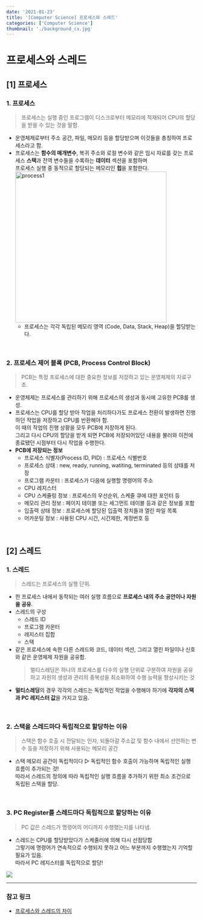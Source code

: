 ```yaml
---
date: '2021-01-23'
title: '[Computer Science] 프로세스와 스레드'
categories: ['Computer Science']
thumbnail: './background_cs.jpg'
---
```


# 프로세스와 스레드

## [1] 프로세스

### 1. 프로세스

> 프로세스는 실행 중인 프로그램이 디스크로부터 메모리에 적재되어 CPU의 할당을 받을 수 있는 것을 말함.

-   운영체제로부터 주소 공간, 파일, 메모리 등을 할당받으며 이것들을 총칭하여 프로세스라고 함.
-   프로세스는 **함수의 매개변수**, 복귀 주소와 로컬 변수와 같은 임시 자료를 갖는 프로세스 **스택**과 전역 변수들을 수록하는 **데이터** 섹션을 포함하며  
     프로세스 실행 중 동적으로 할당되는 메모리인 **힙**을 포함한다.  
     <img src="https://user-images.githubusercontent.com/33610315/105507847-0a156900-5d0f-11eb-858c-7c1cdbcf5b07.png" alt="process1" height="400px">
    -   프로세스는 각각 독립된 메모리 영역 (Code, Data, Stack, Heap)을 할당받는다.

<br/>

### 2. 프로세스 제어 블록 (PCB, Process Control Block)

> PCB는 특정 프로세스에 대한 중요한 정보를 저장하고 있는 운영체제의 자료구조.

-   운영체제는 프로세스를 관리하기 위해 프로세스의 생성과 동시에 고유한 PCB를 생성.
-   프로세스는 CPU를 할당 받아 작업을 처리하다가도 프로세스 전환이 발생하면 진행하던 작업을 저장하고 CPU를 반환해야 함.  
     이 때의 작업의 진행 상황을 모두 PCB에 저장하게 된다.  
     그리고 다시 CPU의 할당을 받게 되면 PCB에 저장되어있던 내용을 불러와 이전에 종료됐던 시점부터 다시 작업을 수행한다.
-   **PCB에 저장되는 정보**
    -   프로세스 식별자(Process ID, PID) : 프로세스 식별번호
    -   프로세스 상태 : new, ready, running, watiting, terminated 등의 상태를 저장
    -   프로그램 카운터 : 프로세스가 다음에 실행할 명령어의 주소
    -   CPU 레지스터
    -   CPU 스케쥴링 정보 : 프로세스의 우선순위, 스케줄 큐에 대한 포인터 등
    -   메모리 관리 정보 : 페이지 테이블 또는 세그먼트 테이블 등과 같은 정보를 포함
    -   입출력 상태 정보 : 프로세스에 할당된 입출력 장치들과 열린 파일 목록
    -   어카운팅 정보 : 사용된 CPU 시간, 시간제한, 계정번호 등

<br/>

## [2] 스레드

### 1. 스레드

> 스레드는 프로세스의 실행 단위.

-   한 프로세스 내에서 동작되는 여러 실행 흐름으로 **프로세스 내의 주소 공안이나 자원을 공유**.
-   스레드의 구성
    -   스레드 ID
    -   프로그램 카운터
    -   레지스터 집합
    -   스택
-   같은 프로세스에 속한 다른 스레드와 코드, 데이터 섹션, 그리고 열린 파일이나 신호와 같은 운영체제 자원을 공유함.
    > 멀티스레딩은 하나의 프로세스를 다수의 실행 단위로 구분하여 자원을 공유하고 자원의 생성과 관리의 중복성을 최소화하여 수행 능력을 향상시키는 것
-   **멀티스레딩**의 경우 각각의 스레드는 독립적인 작업을 수행해야 하기에 **각자의 스택과 PC 레지스터 값**을 가지고 있음.

<br/>

### 2. 스택을 스레드마다 독립적으로 할당하는 이유

> 스택은 함수 호출 시 전달되는 인자, 되돌아갈 주소값 및 함수 내에서 선언하는 변수 등을 저장하기 위해 사용되는 메모리 공간

-   스택 메모리 공간이 독립적이다 ▷ 독립적인 함수 호출이 가능하며 독립적인 실행 흐름이 추가되는 것!  
     따라서 스레드의 정의에 따라 독립적인 실행 흐름을 추가하기 위한 최소 조건으로 독립된 스택을 할당.

<br/>

### 3. PC Register를 스레드마다 독립적으로 할당하는 이유

> PC 값은 스레드가 명령어의 어디까지 수행했는지를 나타냄.

-   스레드는 CPU를 할당받았다가 스케줄러에 의해 다시 선점당함  
 그렇기에 명령어가 연속적으로 수행되지 못하고 어느 부분까지 수행했는지 기억할 필요가 있음.  
 따라서 PC 레지스터를 독립적으로 할당!  
 <img src ="https://user-images.githubusercontent.com/33610315/105511824-af324080-5d13-11eb-8cd1-06e97c8c06e3.png">
<hr/>

### **참고 링크**

-   [프로세스와 스레드의 차이](https://ggodong.tistory.com/24)
